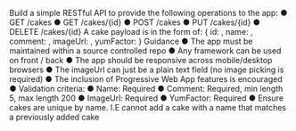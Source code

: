 
Build a simple RESTful API to provide the following operations to the app:
● GET /cakes
● GET /cakes/{id}
● POST /cakes
● PUT /cakes/{id}
● DELETE /cakes/{id}
A cake payload is in the form of: {
id: <number>,
name: <string>, comment: <string>, imageUrl: <string>, yumFactor: <number>
}
Guidance
● The app must be maintained within a source controlled repo
● Any framework can be used on front / back
● The app should be responsive across mobile/desktop browsers
● The imageUrl can just be a plain text field (no image picking is required)
● The inclusion of Progressive Web App features is encouraged
● Validation criteria:
● Name: Required
● Comment: Required, min length 5, max length 200
● ImageUrl: Required
● YumFactor: Required
● Ensure cakes are unique by name. I.E cannot add a cake with a name
that matches a previously added cake